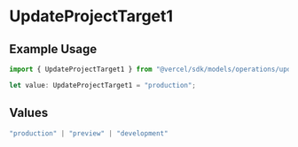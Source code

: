 # UpdateProjectTarget1

## Example Usage

```typescript
import { UpdateProjectTarget1 } from "@vercel/sdk/models/operations/updateproject.js";

let value: UpdateProjectTarget1 = "production";
```

## Values

```typescript
"production" | "preview" | "development"
```